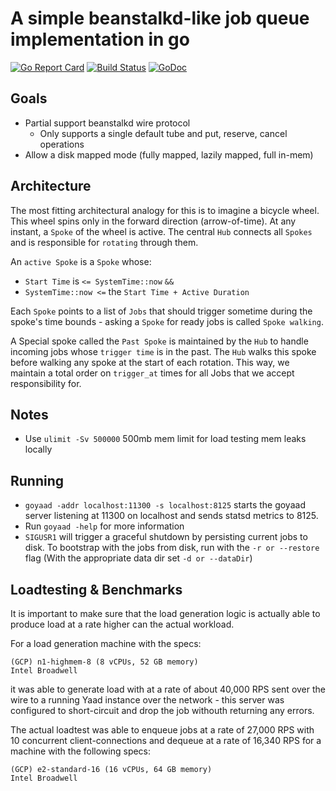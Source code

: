 # A simple beanstalkd-like job queue implementation in go

[![Go Report Card](https://goreportcard.com/badge/github.com/urjitbhatia/goyaad)](https://goreportcard.com/report/github.com/urjitbhatia/goyaad)
[![Build Status](https://travis-ci.com/urjitbhatia/goyaad.svg?branch=master)](https://travis-ci.com/urjitbhatia/goyaad)
[![GoDoc](https://godoc.org/github.com/urjitbhatia/goyaad/pkg?status.svg)](https://godoc.org/github.com/urjitbhatia/goyaad/pkg)

## Goals

- Partial support beanstalkd wire protocol
  - Only supports a single default tube and put, reserve, cancel operations
- Allow a disk mapped mode (fully mapped, lazily mapped, full in-mem)

## Architecture

The most fitting architectural analogy for this is to imagine a bicycle wheel.
This wheel spins only in the forward direction (arrow-of-time). At any instant, a `Spoke`
of the wheel is active. The central `Hub` connects all `Spokes` and is responsible for
`rotating` through them.

An `active Spoke` is a `Spoke` whose:

- `Start Time` is `<= SystemTime::now`  `&&`
- `SystemTime::now <=` the `Start Time + Active Duration`

Each `Spoke` points to a list of `Jobs` that should trigger sometime during the spoke's
time bounds - asking a `Spoke` for ready jobs is called `Spoke walking`.

A Special spoke called the `Past Spoke` is maintained by the `Hub` to handle incoming jobs
whose `trigger time` is in the past. The `Hub` walks this spoke before walking any spoke at
the start of each rotation. This way, we maintain a total order on `trigger_at` times for all
Jobs that we accept responsibility for.

## Notes

- Use `ulimit -Sv 500000` 500mb mem limit for load testing mem leaks locally

## Running

- `goyaad -addr localhost:11300 -s localhost:8125` starts the goyaad server listening at 11300 on localhost and sends statsd metrics to 8125.
- Run `goyaad -help` for more information
- `SIGUSR1` will trigger a graceful shutdown by persisting current jobs to disk. To bootstrap with the jobs from disk, run with the `-r or --restore` flag (With the appropriate data dir set `-d or --dataDir`)

## Loadtesting & Benchmarks

It is important to make sure that the load generation logic is actually able to produce load at a rate higher can the actual workload.

For a load generation machine with the specs:

```text
(GCP) n1-highmem-8 (8 vCPUs, 52 GB memory)
Intel Broadwell
```

it was able to generate load with at a rate of about 40,000 RPS sent over the wire to a running Yaad instance over the network - this server was configured to short-circuit and drop the job withouth returning any errors.

The actual loadtest was able to enqueue jobs at a rate of 27,000 RPS with 10 concurrent client-connections and dequeue at a rate of 16,340 RPS for a machine with the following specs:

```text
(GCP) e2-standard-16 (16 vCPUs, 64 GB memory)
Intel Broadwell
```
